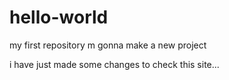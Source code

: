 # hello-world
my first repository
m gonna make a new project

i have just made some changes to check this site...
